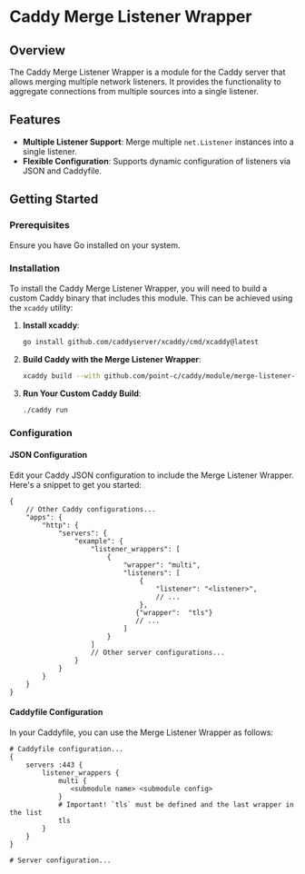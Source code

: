 # Caddy Merge Listener Wrapper

## Overview
The Caddy Merge Listener Wrapper is a module for the Caddy server that allows merging multiple network listeners. It provides the functionality to aggregate connections from multiple sources into a single listener.

## Features
- **Multiple Listener Support**: Merge multiple `net.Listener` instances into a single listener.
- **Flexible Configuration**: Supports dynamic configuration of listeners via JSON and Caddyfile.

## Getting Started

### Prerequisites
Ensure you have Go installed on your system.

### Installation
To install the Caddy Merge Listener Wrapper, you will need to build a custom Caddy binary that includes this module. This can be achieved using the `xcaddy` utility:

1. **Install xcaddy**:
   ```sh
   go install github.com/caddyserver/xcaddy/cmd/xcaddy@latest
   ```

2. **Build Caddy with the Merge Listener Wrapper**:
   ```sh
   xcaddy build --with github.com/point-c/caddy/module/merge-listener-wrapper
   ```

3. **Run Your Custom Caddy Build**:
   ```sh
   ./caddy run
   ```

### Configuration

#### JSON Configuration
Edit your Caddy JSON configuration to include the Merge Listener Wrapper. Here's a snippet to get you started:

```json5
{
    // Other Caddy configurations...
    "apps": {
        "http": {
            "servers": {
                "example": {
                    "listener_wrappers": [
                        {
                            "wrapper": "multi",
                            "listeners": [
                            	{
                            		"listener": "<listener>",
                            		// ...
                            	},
                               {"wrapper":  "tls"}
                               // ...
                            ]
                        }
                    ]
                    // Other server configurations...
                }
            }
        }
    }
}
```

#### Caddyfile Configuration
In your Caddyfile, you can use the Merge Listener Wrapper as follows:

```
# Caddyfile configuration...
{
    servers :443 {
    	listener_wrappers {
    		multi {
			   <submodule name> <submodule config>
    		}
    		# Important! `tls` must be defined and the last wrapper in the list
    		tls
    	}
    }
}

# Server configuration...
```